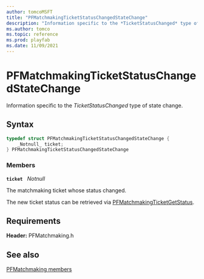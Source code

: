 ```yaml
---
author: tomcoMSFT
title: "PFMatchmakingTicketStatusChangedStateChange"
description: "Information specific to the *TicketStatusChanged* type of state change."
ms.author: tomco
ms.topic: reference
ms.prod: playfab
ms.date: 11/09/2021
---
```


# PFMatchmakingTicketStatusChangedStateChange  

Information specific to the *TicketStatusChanged* type of state change.  

## Syntax  
  
```cpp
typedef struct PFMatchmakingTicketStatusChangedStateChange {  
    _Notnull_ ticket;  
} PFMatchmakingTicketStatusChangedStateChange  
```
  
### Members  
  
**`ticket`** &nbsp; _Notnull_  
  
The matchmaking ticket whose status changed.
  
The new ticket status can be retrieved via [PFMatchmakingTicketGetStatus](../functions/pfmatchmakingticketgetstatus.md).
  
  
## Requirements  
  
**Header:** PFMatchmaking.h
  
## See also  
[PFMatchmaking members](../pfmatchmaking_members.md)  

  
  
